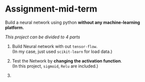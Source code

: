<h1>Assignment-mid-term</h1>  

Build a neural network using python **without any machine-learning platform.**
  
_This project can be divided to 4 parts_
  

1. Build Neural network with out `tensor-flow`.  
(In my case, just used `scikit-learn` for load data.)

2. Test the Network by **changing the activation function**.  
(In this project, `sigmoid`, `Relu` are included.)

3.

